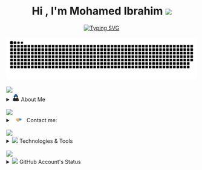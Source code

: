 <h1 align="center"><b>Hi , I'm Mohamed Ibrahim </b><img src="https://media.giphy.com/media/hvRJCLFzcasrR4ia7z/giphy.gif" width="35"></h1>

<div align="center"><a href="https://git.io/typing-svg"><img src="https://readme-typing-svg.demolab.com?font=Fira+Code&size=26&duration=5000&pause=500&color=1ec1c1&vCenter=true&width=450&lines=I+am+a+Software+Test+Engineer;Scroll+down+to+know+more+%3A)" alt="Typing SVG" /></a></div>
<br />

<div align="center">
  <img src="https://github.com/MohammedMoataz/MohammedMoataz/blob/main/snake.svg"
       alt="snake" />
</div>


<br />
<img src="https://user-images.githubusercontent.com/73097560/115834477-dbab4500-a447-11eb-908a-139a6edaec5c.gif">
<br />


<details>
  <summary><picture><img src = "https://github.com/0xAbdulKhalid/0xAbdulKhalid/raw/main/assets/mdImages/about_me.gif" width = 20px></picture> About Me</summary>
<div>
<samp>
<picture> <img align="right" width=200px alt="side_sticker" src="https://media.giphy.com/media/aWclbRb938Tc8FFAvH/giphy.gif" /></picture>

- **Resourceful software test engineer with both manual and automation Testing experience.**
- **Smart and consistently educated about API & Mobile Testing.**

  <p align="left"> <img src="https://komarev.com/ghpvc/?username=MohamedIbrahimX&label=Profile%20views&color=blue&style=for-the-badge" alt="MohamedIbrahimX" /> </p>
  
  <p align="left"> <a href="https://github.com/ryo-ma/github-profile-trophy"><img src="https://github-profile-trophy.vercel.app/?username=MohamedIbrahimX&theme=darkhub" alt="MohamedIbrhimX" /></a> </p>

  <p align="left">
    <img align="center"
         src="https://media.giphy.com/media/POGZSdekmTv4MhuYaR/giphy.gif"
         alt="Mohamed Ibrahim - Resume"
         width="25px"/>Know more about my experience
    <a href="https://cutt.ly/MwpMzUvM" target="_blank">Mohamed Ibrahim Resume</a>
  </p>
 </samp>
</div>
</details>


<br />
<img src="https://user-images.githubusercontent.com/73097560/115834477-dbab4500-a447-11eb-908a-139a6edaec5c.gif">
<br />


<details>
  <summary><picture><img src="https://github.com/0xAbdulKhalid/0xAbdulKhalid/raw/main/assets/mdImages/handshake.gif" width="35"></picture> Contact me:</summary>
<div>
  <samp>
    <br />
    <p align="center">
      <a href="https://www.linkedin.com/in/mohamedibrahim22/" target="_blank"><img align="center"
         src="https://img.shields.io/badge/linkedin-0A66C2.svg?style=for-the-badge&logo=linkedin&logoColor=white"
         alt="Mohamed Ibrahim - LinkedIn" height="30"/></a>
      <a href="https://www.facebook.com/profile.php?id=100005658043962" target="_blank"><img align="center"
         src="https://img.shields.io/badge/facebook-4267B2.svg?style=for-the-badge&logo=facebook&logoColor=white"
         alt="Mohamed Ibrahim - Facebook" height="30"/></a>
      <a href="mailto:mohamedibrahim3698@gmail.com" target="_blank"><img align="center"
         src="https://img.shields.io/badge/gmail-EA4335.svg?style=for-the-badge&logo=gmail&logoColor=white"
         alt="Mohamed Ibrahim - Gmail" height="30"/></a>
    </p>
    <p align="center">
      <a href="https://wa.me/+201123698399" target="_blank"><img align="center"
         src="https://img.shields.io/badge/whatsapp-4B7F1.svg?style=for-the-badge&logo=whatsapp&logoColor=white"
         alt="Mohamed Ibrahim - Whatsapp" height="30"/></a>
       <a href="https://t.me/MohamedIbrahimX" target="_blank"><img align="center"
         src="https://img.shields.io/badge/telegram-1C93E3.svg?style=for-the-badge&logo=telegram&logoColor=white"
         alt="Mohamed Ibrahim - Telegram" height="30"/></a>
    </p>
  </samp>
</div>
</details>


<br />
<img src="https://user-images.githubusercontent.com/73097560/115834477-dbab4500-a447-11eb-908a-139a6edaec5c.gif">
<br />


<details>
  <summary><picture><img src="https://media2.giphy.com/media/QssGEmpkyEOhBCb7e1/giphy.gif?cid=ecf05e47a0n3gi1bfqntqmob8g9aid1oyj2wr3ds3mg700bl&rid=giphy.gif" width = 20px></picture> Technologies & Tools</summary>
<div>
  <samp>
    <br />
    <p align="center">
    <a href="https://www.google.com/sheets/about/" target="_blank" rel="noreferrer"> <img
            src="https://www.computerhope.com/jargon/g/google-sheets.png"
            alt="Google Sheet" width="40" height="40" /> </a>
    <a href="https://trello.com/" target="_blank" rel="noreferrer"> <img
            src="https://logos-world.net/wp-content/uploads/2021/02/Trello-Logo.png" alt="Trello" width="40"
            height="40" /> </a>
    <a href="https://www.atlassian.com/software/jira" target="_blank" rel="noreferrer"> <img
            src="https://salesdorado.com/wp-content/uploads/2022/06/Jira-Logo.png"
            alt="Jira" width="40" height="40" /> </a>
    <a href="https://postman.com" target="_blank" rel="noreferrer"> <img
            src="https://www.vectorlogo.zone/logos/getpostman/getpostman-icon.svg" alt="Postman" width="40"
            height="40" /> </a>
    <a href="https://www.selenium.dev/" target="_blank" rel="noreferrer"> <img
            src="https://cutt.ly/AwpMgaNW" alt="Selenium" width="40" height="40" /> </a>
    <a href="https://testng.org/doc/" target="_blank" rel="noreferrer"> <img
            src="https://miro.medium.com/v2/resize:fit:1200/1*4BHz11q6OIX4z8FqtZjjSg.png"
            alt="TestNG" width="40" height="40" /> </a>
    <a href="https://git-scm.com/" target="_blank" rel="noreferrer"> <img
            src="https://www.vectorlogo.zone/logos/git-scm/git-scm-icon.svg" alt="Git" width="40" height="40" /> </a>
    <a href="https://www.java.com" target="_blank" rel="noreferrer"> <img
            src="https://raw.githubusercontent.com/devicons/devicon/master/icons/java/java-original.svg" alt="Java"
            width="40" height="40" /> </a>
    <a href="https://www.mongodb.com/" target="_blank" rel="noreferrer"> <img
            src="https://raw.githubusercontent.com/devicons/devicon/master/icons/mongodb/mongodb-original-wordmark.svg"
            alt="MongoDB" width="40" height="40" /> </a>
    <a href="https://www.microsoft.com/en-us/sql-server" target="_blank" rel="noreferrer"> <img
            src="https://www.svgrepo.com/show/303229/microsoft-sql-server-logo.svg" alt="Mssql" width="40"
            height="40" /> </a>
    <a href="https://www.mysql.com/" target="_blank" rel="noreferrer"> <img
            src="https://raw.githubusercontent.com/devicons/devicon/master/icons/mysql/mysql-original-wordmark.svg"
            alt="Mysql" width="40" height="40" /> </a>
    <a href="https://www.photoshop.com/en" target="_blank" rel="noreferrer"> <img
            src="https://raw.githubusercontent.com/devicons/devicon/master/icons/photoshop/photoshop-line.svg"
            alt="Photoshop" width="40" height="40" /> </a>
    <a href="https://www.adobe.com/eg_ar/products/premiere.html" target="_blank" rel="noreferrer"> <img
            src="https://comgrap.store/wp-content/uploads/2020/09/adobe-premiere-pro-cc-1710.webp" alt="Adobe Premiere" width="40"
            height="40" /> </a>
    </p>
  </samp>
</div>
</details>


<br />
<img src="https://user-images.githubusercontent.com/73097560/115834477-dbab4500-a447-11eb-908a-139a6edaec5c.gif">
<br />


<details>
<summary><picture><img src="https://media.giphy.com/media/iY8CRBdQXODJSCERIr/giphy.gif" width="35"></picture> GitHub Account's Status</summary>
  <br/>
<div>
  <samp>

  <p><img align="left" src="https://github-readme-stats.vercel.app/api/top-langs?username=MohamedIbrahimX&theme=dark&hide_border=false&border_color=2e4058&&border_radius=10&include_all_commits=false&show_icons=true&locale=en&layout=donut-vertical" alt="MohamedIbrahimX" /></p>
  
  <p><img align="center" src="https://github-readme-streak-stats.herokuapp.com/?user=MohamedIbrahimX&theme=vue-dark&hide_border=false&border_radius=15&card_width=500&include_all_commits=true&count_private=true" alt="MohamedIbrahimX" /></p> <br/>
  
  <p><img align="center" src="https://github-readme-stats.vercel.app/api?username=MohamedIbrahimX&theme=radical&hide_border=false&&border_color=d83b7d&border_radius=20&show_icons=true&locale=en&card_width=500&include_all_commits=true" alt="MohamedIbrahimX" /></p> <br/>

  </samp>
</div>
</details>
<br />
